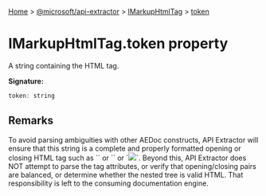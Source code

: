 [Home](./index) &gt; [@microsoft/api-extractor](./api-extractor.md) &gt; [IMarkupHtmlTag](./api-extractor.imarkuphtmltag.md) &gt; [token](./api-extractor.imarkuphtmltag.token.md)

# IMarkupHtmlTag.token property

A string containing the HTML tag.

**Signature:**
```javascript
token: string
```

## Remarks

To avoid parsing ambiguities with other AEDoc constructs, API Extractor will ensure that this string is a complete and properly formatted opening or closing HTML tag such as \`<td>\` or \`</td>\` or \`<img src="example.gif" />\`. Beyond this, API Extractor does NOT attempt to parse the tag attributes, or verify that opening/closing pairs are balanced, or determine whether the nested tree is valid HTML. That responsibility is left to the consuming documentation engine.

